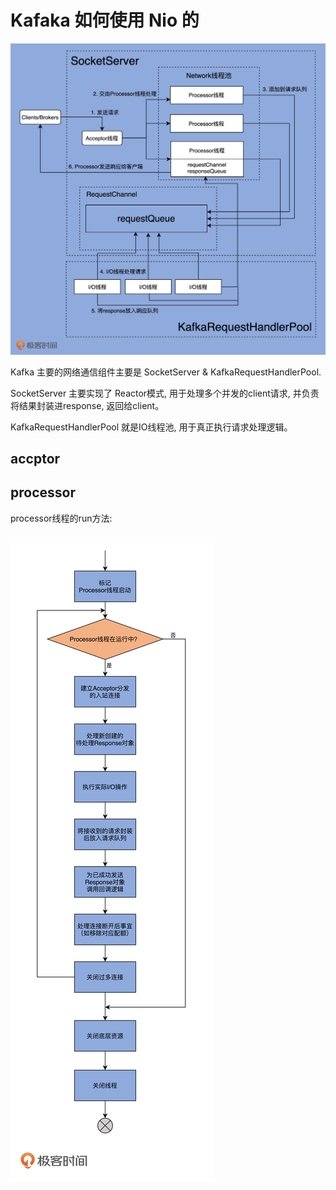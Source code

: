 # Kafaka 如何使用 Nio 的

![img.png](img.png)

Kafka 主要的网络通信组件主要是  SocketServer & KafkaRequestHandlerPool.

SocketServer 主要实现了 Reactor模式,  用于处理多个并发的client请求, 并负责将结果封装进response, 返回给client。

KafkaRequestHandlerPool 就是IO线程池, 用于真正执行请求处理逻辑。



## accptor


## processor 

processor线程的run方法:
```java

```

![img_1.png](img_1.png)